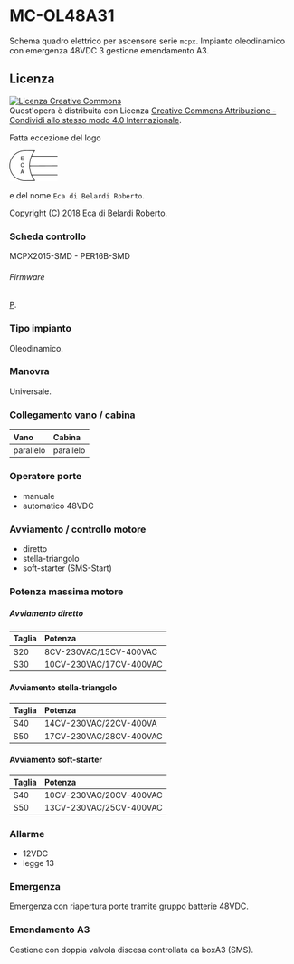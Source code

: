 # MC-OL48A31
Schema quadro elettrico per ascensore serie `mcpx`. Impianto oleodinamico con emergenza 48VDC 3 gestione emendamento A3.

## Licenza
<a rel="license" href="http://creativecommons.org/licenses/by-sa/4.0/"><img alt="Licenza Creative Commons" style="border-width:0" src="https://i.creativecommons.org/l/by-sa/4.0/88x31.png" /></a><br />Quest'opera è distribuita con Licenza <a rel="license" href="http://creativecommons.org/licenses/by-sa/4.0/">Creative Commons Attribuzione - Condividi allo stesso modo 4.0 Internazionale</a>.

Fatta eccezione del logo

![logo](./assets/images/eca-logo.png)

e del nome `Eca di Belardi Roberto`.

Copyright (C) 2018  Eca di Belardi Roberto.

### Scheda controllo
MCPX2015-SMD - PER16B-SMD
###### Firmware
[P](https://docs.ecaq.in/it/info/mcpx-board-manual-p).

### Tipo impianto
Oleodinamico.

### Manovra
Universale.

### Collegamento vano / cabina
| Vano     | Cabina     |
| :------------- | :------------- |
| parallelo | parallelo |

### Operatore porte
* manuale
* automatico 48VDC

### Avviamento / controllo motore
* diretto
* stella-triangolo
* soft-starter (SMS-Start)

### Potenza massima motore

##### Avviamento diretto
| Taglia | Potenza |
| :------------- | :------------- |
| S20 | 8CV-230VAC/15CV-400VAC |
| S30 | 10CV-230VAC/17CV-400VAC |

#### Avviamento stella-triangolo
| Taglia | Potenza |
| :------------- | :------------- |
| S40 | 14CV-230VAC/22CV-400VA |
| S50 | 17CV-230VAC/28CV-400VAC |

#### Avviamento soft-starter
| Taglia | Potenza |
| :------------- | :------------- |
| S40 | 10CV-230VAC/20CV-400VAC |
| S50 | 13CV-230VAC/25CV-400VAC |


### Allarme
* 12VDC
* legge 13

### Emergenza
Emergenza con riapertura porte tramite gruppo batterie 48VDC.

### Emendamento A3
Gestione con doppia valvola discesa controllata da boxA3 (SMS).
